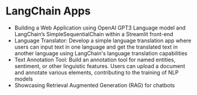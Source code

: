 # LangChain Apps
- Building a Web Application using OpenAI GPT3 Language model and LangChain’s SimpleSequentialChain within a Streamlit front-end
- Language Translator:
Develop a simple language translation app where users can input text in one language and get the translated text in another language using LangChain's language translation capabilities
- Text Annotation Tool:
Build an annotation tool for named entities, sentiment, or other linguistic features. Users can upload a document and annotate various elements, contributing to the training of NLP models
- Showcasing Retrieval Augmented Generation (RAG) for chatbots
